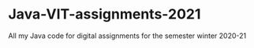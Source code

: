 # Java-VIT-assignments-2021
All my Java code for digital assignments for the semester winter 2020-21
